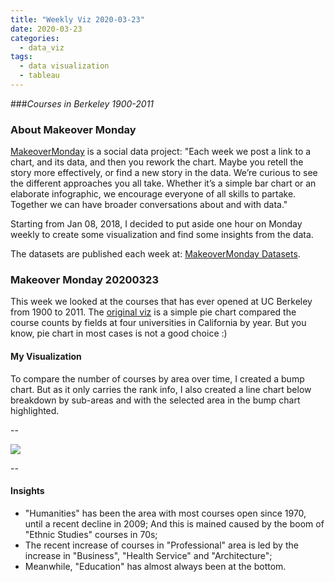 ```yaml
---
title: "Weekly Viz 2020-03-23"
date: 2020-03-23
categories:
  - data_viz
tags:
  - data visualization
  - tableau
---
```


###*Courses in Berkeley 1900-2011*


### About Makeover Monday

[MakeoverMonday](http://www.makeovermonday.co.uk/) is a social data project:
"Each week we post a link to a chart, and its data, and then you rework the chart.
Maybe you retell the story more effectively, or find a new story in the data.
We’re curious to see the different approaches you all take. Whether it’s a simple bar chart or an elaborate infographic, we encourage everyone of all skills to partake.
Together we can have broader conversations about and with data."

Starting from Jan 08, 2018, I decided to put aside one hour on Monday weekly to create some visualization and find some insights from the data.

The datasets are published each week at: [MakeoverMonday Datasets](http://www.makeovermonday.co.uk/data/).

### Makeover Monday 20200323

This week we looked at the courses that has ever opened at UC Berkeley from 1900 to 2011. The [original viz](http://uccliometric.org/course-interactive-dashboard/) is a simple pie chart compared the course counts by fields at four universities in California by year. But you know, pie chart in most cases is not a good choice :)

#### My Visualization

To compare the number of courses by area over time, I created a bump chart. But as it only carries the rank info, I also created a line chart below breakdown by sub-areas and with the selected area in the bump chart highlighted.      

--  

<div class='tableauPlaceholder' id='viz1585018836465' style='position: relative'>
<noscript><a href='#'>
  <img alt=' ' src='https:&#47;&#47;public.tableau.com&#47;static&#47;images&#47;Ma&#47;MakeOverMonday2020316CoursesinBerkeley1900-2011&#47;CoursesinBerkeley&#47;1_rss.png' style='border: none' />
</a></noscript>
<object class='tableauViz'  style='display:none;'>
  <param name='host_url' value='https%3A%2F%2Fpublic.tableau.com%2F' />
  <param name='embed_code_version' value='3' />
  <param name='site_root' value='' />
  <param name='name' value='MakeOverMonday2020316CoursesinBerkeley1900-2011&#47;CoursesinBerkeley' />
  <param name='tabs' value='no' />
  <param name='toolbar' value='yes' />
  <param name='static_image' value='https:&#47;&#47;public.tableau.com&#47;static&#47;images&#47;Ma&#47;MakeOverMonday2020316CoursesinBerkeley1900-2011&#47;CoursesinBerkeley&#47;1.png' />
  <param name='animate_transition' value='yes' />
  <param name='display_static_image' value='yes' />
  <param name='display_spinner' value='yes' />
  <param name='display_overlay' value='yes' />
  <param name='display_count' value='yes' />
</object></div>       
<script type='text/javascript'>       
  var divElement = document.getElementById('viz1585018836465');       
  var vizElement = divElement.getElementsByTagName('object')[0];       
  if ( divElement.offsetWidth > 800 ) { vizElement.style.width='1000px';vizElement.style.height='1027px';} else if ( divElement.offsetWidth > 500 ) { vizElement.style.width='1000px';vizElement.style.height='1027px';} else { vizElement.style.width='100%';vizElement.style.height='927px';}   
  var scriptElement = document.createElement('script');               
  scriptElement.src = 'https://public.tableau.com/javascripts/api/viz_v1.js';
  vizElement.parentNode.insertBefore(scriptElement, vizElement);            
</script>
  
  
--  

#### Insights
* "Humanities" has been the area with most courses open since 1970, until a recent decline in 2009; And this is mained caused by the boom of "Ethnic Studies" courses in 70s;  
* The recent increase of courses in "Professional" area is led by the increase in "Business", "Health Service" and "Architecture";  
* Meanwhile, "Education" has almost always been at the bottom.  

